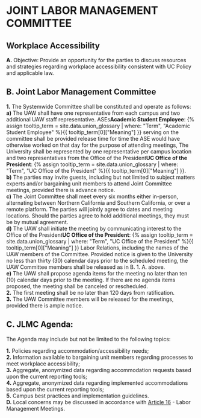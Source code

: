 # JOINT LABOR MANAGEMENT COMMITTEE 

## Workplace Accessibility

<div class="lvl1"><b>A.</b> Objective: Provide an opportunity for the parties to discuss resources and strategies regarding workplace accessibility consistent with UC Policy and applicable law.</div>

## B. Joint Labor Management Committee

<div class="lvl2"><b>1.</b> The Systemwide Committee shall be constituted and operate as follows:</div>
<div class="lvl3"><b>a)</b> The UAW shall have one representative from each campus and two additional UAW staff representative. <span class="tooltip">ASEs<span class="tooltip-text"><b>Academic Student Employee</b>: {% assign tooltip_term = site.data.union_glossary | where: "Term", "Academic Student Employee" %}{{ tooltip_term[0]["Meaning"] }}</span></span> serving on the committee shall be provided release time for time the ASE would have otherwise worked on that day for the purpose of attending meetings, The University shall be represented by one representative per campus location and two representatives from the <span class="tooltip">Office of the President<span class="tooltip-text"><b>UC Office of the President</b>: {% assign tooltip_term = site.data.union_glossary | where: "Term", "UC Office of the President" %}{{ tooltip_term[0]["Meaning"] }}</span></span>.</div>
<div class="lvl3"><b>b)</b> The parties may invite guests, including but not limited to subject matters experts and/or bargaining unit members to attend Joint Committee meetings, provided there is advance notice.</div>
<div class="lvl3"><b>c)</b> The Joint Committee shall meet every six months either in-person, alternating between Northern California and Southern California, or over a remote platform. The parties will jointly agree to dates and meeting locations. Should the parties agree to hold additional meetings, they must be by mutual agreement.</div>
<div class="lvl3"><b>d)</b> The UAW shall initiate the meeting by communicating interest to the <span class="tooltip">Office of the President<span class="tooltip-text"><b>UC Office of the President</b>: {% assign tooltip_term = site.data.union_glossary | where: "Term", "UC Office of the President" %}{{ tooltip_term[0]["Meaning"] }}</span></span> Labor Relations, including the names of the UAW members of the Committee. Provided notice is given to the University no less than thirty (30) calendar days prior to the scheduled meeting, the UAW Committee members shall be released as in B. 1. A. above.</div>
<div class="lvl3"><b>e)</b> The UAW shall propose agenda items for the meeting no later than ten (10) calendar days prior to the meeting. If there are no agenda items proposed, the meeting shall be canceled or rescheduled.</div>
<div class="lvl2"><b>2.</b> The first meeting shall be no later than 120 days from ratification.</div>
<div class="lvl2"><b>3.</b> The UAW Committee members will be released for the meetings, provided there is ample notice.</div>

## C. JLMC Agenda:

The Agenda may include but not be limited to the following topics:

<div class="lvl2"><b>1.</b> Policies regarding accommodation/accessibility needs;</div>
<div class="lvl2"><b>2.</b> Information available to bargaining unit members regarding processes to meet workplace accessibility;</div>
<div class="lvl2"><b>3.</b> Aggregate, anonymized data regarding accommodation requests based upon the current reporting tools;</div>
<div class="lvl2"><b>4.</b> Aggregate, anonymized data regarding implemented accommodations based upon the current reporting tools;</div>
<div class="lvl2"><b>5.</b> Campus best practices and implementation guidelines.</div>
<div class="lvl1"><b>D.</b> Local concerns may be discussed in accordance with <a href="/uaw/ase-2022-2025-contract/article-16">Article 16</a> - Labor Management Meetings.</div>
